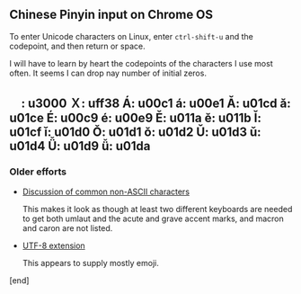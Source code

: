 ## Chinese Pinyin input on Chrome OS

To enter Unicode characters on Linux, enter `ctrl-shift-u` and the codepoint, and then return or space.

I will have to learn by heart the codepoints of the characters I use most often. It seems I can drop nay number of initial zeros.

　: u3000
Ｘ: uff38
Á: u00c1
á: u00e1
Ǎ: u01cd
ǎ: u01ce
É: u00c9
é: u00e9
Ě: u011a
ě: u011b
Ǐ: u01cf
ǐ: u01d0
Ǒ: u01d1
ǒ: u01d2
Ǔ: u01d3
ǔ: u01d4
Ǚ: u01d9
ǚ: u01da
---

### Older efforts

 * [Discussion of common non-ASCII characters](http://sites.hanovernorwichschools.org/techsupport/howtos/google/chromebook-accent-characters)

   This makes it look as though at least two different keyboards are needed to get both umlaut and the acute and grave accent marks, and macron and caron are not listed.

 * [UTF-8 extension](https://chrome.google.com/webstore/detail/utf-8-and-unicode-charact/fcemphgmjnjpmmdhcedhjiegickfbiia/related?hl=en)

   This appears to supply mostly emoji.



[end]
